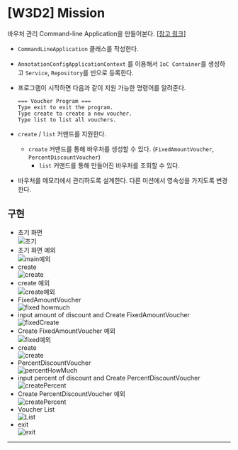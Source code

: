 # [W3D2] Mission

바우처 관리 Command-line Application을 만들어본다. [[참고 링크]](https://dzone.com/articles/interactive-console-applications-in-java)

- `CommandLineApplication` 클래스를 작성한다.
- `AnnotationConfigApplicationContext` 를 이용해서 `IoC Container`를 생성하고 `Service`, `Repository`를 빈으로 등록한다.
- 프로그램이 시작하면 다음과 같이 지원 가능한 명령어를 알려준다.
  ```
  === Voucher Program ===
  Type exit to exit the program.
  Type create to create a new voucher.
  Type list to list all vouchers.
  ```

- `create` / `list` 커맨드를 지원한다.
    - `create` 커맨드를 통해 바우처를 생성할 수 있다. (`FixedAmountVoucher`, `PercentDiscountVoucher`)
        - `list` 커맨드를 통해 만들어진 바우처를 조회할 수 있다.
- 바우처를 메모리에서 관리하도록 설계한다. 다른 미션에서 영속성을 가지도록 변경한다.

##

## 구현

- 초기 화면  
  ![초기](https://user-images.githubusercontent.com/60170616/132293056-a23c026e-ac7a-461f-92fe-bc5b2c980836.png)
- 초기 화면 예외  
  ![main예외](https://user-images.githubusercontent.com/60170616/132293467-dcb80b96-e62a-40ab-a727-7410fb1dfe3b.png)
- create  
  ![create](https://user-images.githubusercontent.com/60170616/132293111-8d6697cd-7225-4498-923c-022c692294fb.png)
- create 예외  
  ![create예외](https://user-images.githubusercontent.com/60170616/132293397-e56651a8-1dff-46ea-a4be-fc3357204f79.png)
- FixedAmountVoucher  
  ![fixed howmuch](https://user-images.githubusercontent.com/60170616/132293144-81649f78-e022-47ee-9c7f-d6c21dd2b4b0.png)
- input amount of discount and Create FixedAmountVoucher  
  ![fixedCreate](https://user-images.githubusercontent.com/60170616/132293184-4d6dbd7a-ba9d-439a-b1f5-4c03c484dd61.png)
- Create FixedAmountVoucher 예외  
  ![fixed예외](https://user-images.githubusercontent.com/60170616/132293611-101aac41-2dd0-4afc-910a-1df453adecf8.png)
- create  
  ![create](https://user-images.githubusercontent.com/60170616/132293111-8d6697cd-7225-4498-923c-022c692294fb.png)
- PercentDiscountVoucher  
  ![percentHowMuch](https://user-images.githubusercontent.com/60170616/132293240-ad19cee2-887f-4e9e-9733-1022963ee0ca.png)
- input percent of discount and Create PercentDiscountVoucher  
  ![createPercent](https://user-images.githubusercontent.com/60170616/132293276-7fc124f9-d474-4a87-b218-c1a31cd8dbdd.png)
- Create PercentDiscountVoucher 예외  
  ![createPercent](https://user-images.githubusercontent.com/60170616/132293740-a3d6f996-017e-48eb-8524-30a2fa802441.png)
- Voucher List  
  ![List](https://user-images.githubusercontent.com/60170616/132295144-cfc706e1-7f56-4ba4-b33b-076d25a8924f.png)
- exit  
  ![exit](https://user-images.githubusercontent.com/60170616/132293837-50dfa313-e67e-4f1c-9465-07e9ec38aeab.png)

___